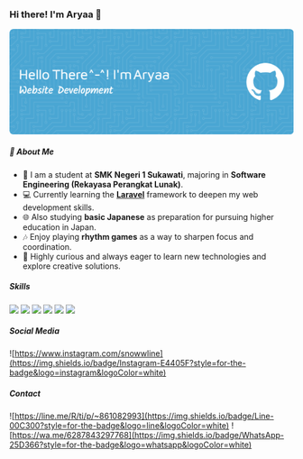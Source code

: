 ### Hi there! I'm Aryaa 👋
![Header](img/github-header3.png)
<!--
**AryaIGG/aryaigg** is a ✨ _special_ ✨ repository because its `README.md` (this file) appears on your GitHub profile.

Here are some ideas to get you started:

- 🔭 I’m currently working on ...
- 🌱 I’m currently learning ...
- 👯 I’m looking to collaborate on ...
- 🤔 I’m looking for help with ...
- 💬 Ask me about ...
- 📫 How to reach me: ...
- 😄 Pronouns: ...
- ⚡ Fun fact: ...
-->

##### 🎵 About Me

- 🏫 I am a student at **SMK Negeri 1 Sukawati**, majoring in **Software Engineering (Rekayasa Perangkat Lunak)**.  
- 💻 Currently learning the [**Laravel**](https://laravel.com) framework to deepen my web development skills.  
- 🌐 Also studying **basic Japanese** as preparation for pursuing higher education in Japan.  
- 🎶 Enjoy playing **rhythm games** as a way to sharpen focus and coordination.  
- 🧠 Highly curious and always eager to learn new technologies and explore creative solutions.

##### Skills
<img src="https://img.shields.io/badge/ChatGPT-74aa9c?style=for-the-badge&logo=openai&logoColor=white" /> <img src="https://img.shields.io/badge/HTML5-E34F26?style=for-the-badge&logo=html5&logoColor=white" /> <img src="https://img.shields.io/badge/CSS3-1572B6?style=for-the-badge&logo=css3&logoColor=white" /> <img src="https://img.shields.io/badge/PHP-777BB4?style=for-the-badge&logo=php&logoColor=white" /> <img src="https://img.shields.io/badge/Laravel-FF2D20?style=for-the-badge&logo=laravel&logoColor=white" /> <img src="https://img.shields.io/badge/Tailwind_CSS-38B2AC?style=for-the-badge&logo=tailwind-css&logoColor=white" />

##### Social Media
![https://www.instagram.com/snowwline](https://img.shields.io/badge/Instagram-E4405F?style=for-the-badge&logo=instagram&logoColor=white)

##### Contact 
![https://line.me/R/ti/p/~861082993](https://img.shields.io/badge/Line-00C300?style=for-the-badge&logo=line&logoColor=white) ![https://wa.me/6287843297768](https://img.shields.io/badge/WhatsApp-25D366?style=for-the-badge&logo=whatsapp&logoColor=white)

